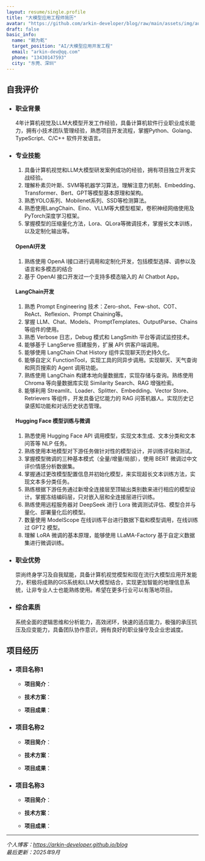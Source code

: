 ```yaml
---
layout: resume/single.profile
title: "大模型应用工程师简历"
avatar: "https://github.com/arkin-developer/blog/raw/main/assets/img/author-offical.jpg"
draft: false
basic_info:
  name: "赖为乾"
  target_position: "AI/大模型应用开发工程"
  email: "arkin-dev@qq.com"
  phone: "13430147593"
  city: "东莞、深圳"
---
```


## 自我评价

- ### 职业背景

  4年计算机视觉及LLM大模型开发工作经验，具备计算机软件行业职业成长能力，拥有小技术团队管理经验，熟悉项目开发流程，掌握Python、Golang、TypeScript、C/C++ 软件开发语言。

- ### 专业技能

  1. 具备计算机视觉和LLM大模型研发案例成功的经验，拥有项目独立开发实战经验。
  2. 理解朴素贝叶斯、SVM等机器学习算法，理解注意力机制、Embedding、Transformer、Bert、GPT等模型基本原理和架构。
  3. 熟悉YOLO系列、Mobilenet系列、SSD等检测算法。
  4. 熟悉使用LangChain、Eino、VLLM等大模型框架，卷积神经网络使用及PyTorch深度学习框架。
  5. 掌握模型的压缩量化方法，Lora、QLora等微调技术，掌握长文本训练，以及定制化输出等。

  #### **OpenAI开发**

  1. 熟练使用 OpenA I接口进行调用和定制化开发，包括模型选择、调参以及语言和多模态的结合
  2. 基于 OpenAI 接口开发过一个支持多模态输入的 AI Chatbot App。

  #### LangChain开发

  1. 熟悉 Prompt Engineering 技术：Zero-shot、Few-shot、COT、ReAct、Reflexion、Prompt Chaining等。
  2. 掌握 LLM、Chat、Models、PromptTemplates、OutputParse、Chains 等组件的使用。
  3. 熟悉 Verbose 日志，Debug 模式和 LangSmith 平台等调试监控技术。
  4. 能够基于 LangServe 搭建服务，扩展 API 供客户端调用。
  5. 能够使用 LangChain Chat History 组件实现聊天历史持久化。
  6. 能够自定义 FunctionTool，实现工具的同异步调用。实现聊天、天气查询和网页搜索的 Agent 调用功能。
  7. 熟练使用 LangChain 构建本地向量数据库，实现存储与查询。熟练使用 Chroma 等向量数据库实现 Similarity Search、RAG 增强检索。
  8. 能够利用 Streamlit、Loader、Splitter、Embedding、Vector Store、Retrievers 等组件，开发具备记忆能力的 RAG 问答机器人。实现历史记录感知功能和对话历史状态管理。

  #### **Hugging Face 模型训练与微调**

  1. 熟悉使用 Hugging Face API 调用模型，实现文本生成、文本分类和文本问答等 NLP 任务。
  2. 熟练使用本地模型对下游任务做针对性的模型设计，并训练评估和测试。
  3. 掌握模型微调的三种基本模式（全量/增量/局部），使用 BERT 微调过中文评价情感分析数据集。
  4. 掌握通过更改模型配置信息并初始化模型，来实现超长文本训练方法，实现文本多分类任务。
  5. 熟练根据下游任务通过新增全连接层至顶输出类别数来进行相应的模型设计。掌握冻结编码层，只对嵌入层和全连接层进行训练。
  6. 熟练使用远程服务器对 DeepSeek 进行 Lora 微调测试评估、模型合并与量化、部署量化后的模型。
  7. 数量使用 ModelScope 在线训练平台进行数据下载和模型调用，在线训练过 GPT2 模型。
  8. 理解 LoRA 微调的基本原理，能够使用 LLaMA-Factory 基于自定义数据集进行微调训练。

- ### 职业优势

  崇尚终身学习及自我赋能，具备计算机视觉模型和现在流行大模型应用开发能力，积极将成熟的GIS系统和LLM大模型结合，实现更加智能的地理信息系统，让非专业人士也能熟练使用。希望在更多行业可以有落地项目。

- ### 综合素质

  系统全面的逻辑思维和分析能力，高效闭环，快速的适应能力，极强的承压抗压及应变能力，具备团队协作意识，拥有良好的职业操守及企业忠诚度。



## 项目经历
- ### 项目名称1

  - **项目简介**：

  - **技术方案**：

  - **项目成果**：

- ### 项目名称2

  - **项目简介**：

  - **技术方案**：

  - **项目成果**：

- ### 项目名称3

  - **项目简介**：

  - **技术方案**：

  - **项目成果**：

---

*个人博客：https://arkin-developer.github.io/blog*  
*最后更新：2025年9月*

